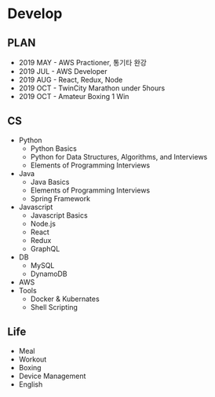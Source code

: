# Develop

## PLAN
* 2019 MAY - AWS Practioner, 통기타 완강
* 2019 JUL - AWS Developer
* 2019 AUG - React, Redux, Node
* 2019 OCT - TwinCity Marathon under 5hours
* 2019 OCT - Amateur Boxing 1 Win

## CS
* Python
  * Python Basics
  * Python for Data Structures, Algorithms, and Interviews
  * Elements of Programming Interviews
* Java
  * Java Basics
  * Elements of Programming Interviews
  * Spring Framework
* Javascript
  * Javascript Basics
  * Node.js
  * React
  * Redux
  * GraphQL
* DB
  * MySQL
  * DynamoDB
* AWS
* Tools
  * Docker & Kubernates
  * Shell Scripting
  
## Life
* Meal
* Workout
* Boxing
* Device Management
* English
